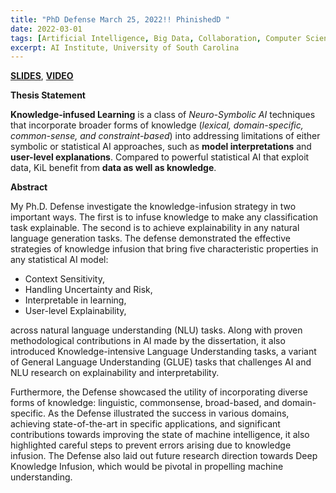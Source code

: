 ```yaml
---
title: "PhD Defense March 25, 2022!! PhinishedD "
date: 2022-03-01
tags: [Artificial Intelligence, Big Data, Collaboration, Computer Science, Conversational AI, Data Mining, Deep Learning, Explainable AI, Healthcare, Interpretable AI, Knowledge Graph, Cognitive Computing, Knowledge Infused Learning, Mental Health, Social Media Analysis, Machine Learning, Natural Language Processing, Natural Language Understanding, Neuro-Symbolic AI, Research, Social Media, Technology]
excerpt: AI Institute, University of South Carolina
---
```


[**SLIDES**](https://www.slideshare.net/aiisc/manasgaurphddissertationdefensemarch252022pptx),
[**VIDEO**](https://www.youtube.com/watch?v=gpuhqjKNnDg)  

**Thesis Statement**

**Knowledge-infused Learning** is a class of _Neuro-Symbolic AI_ techniques that incorporate broader forms of knowledge (_lexical, domain-specific, common-sense, and constraint-based_) into addressing limitations of either symbolic or statistical AI approaches, such as **model interpretations** and **user-level explanations**. Compared to powerful statistical AI that exploit data, KiL benefit from **data as well as knowledge**.

**Abstract**

My Ph.D. Defense investigate the knowledge-infusion strategy in two important ways. The first is to infuse knowledge to make any classification task explainable. The second is to achieve explainability in any natural language generation tasks. The defense demonstrated the effective strategies of knowledge infusion that bring five characteristic properties in any statistical AI model: 

* Context  Sensitivity, 
* Handling Uncertainty and Risk,
* Interpretable in learning, 
* User-level Explainability, 

across natural language understanding (NLU) tasks. Along with proven methodological contributions in AI made by the 
dissertation, it also introduced Knowledge-intensive Language Understanding tasks, a variant of General Language Understanding (GLUE) tasks that challenges AI and NLU research on explainability and interpretability.  

Furthermore,  the Defense showcased the utility of incorporating diverse forms of knowledge: linguistic, commonsense, broad-based, and domain-specific. As the Defense illustrated the success in various domains, achieving state-of-the-art in specific applications, and significant contributions towards improving the state 
of machine intelligence, it also highlighted careful steps to prevent errors arising due to knowledge infusion. The Defense also laid out future research direction towards Deep Knowledge Infusion, which would be pivotal in propelling machine  understanding.